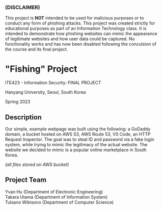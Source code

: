### (DISCLAIMER)
This project is **NOT** intended to be used for malicious purposes or to conduct any form of phishing attacks. This project was created strictly for educational purposes as part of an Information Technology class. It is intended to demonstrate how phishing websites can mimic the appearance of legitimate websites and how user data could be captured. No functionality works and has now been disabled following the conculsion of the course and its final project.

# "Fishing" Project

ITE423 - Information Security: FINAL PROJECT

Hanyang University, Seoul, South Korea

Spring 2023


## Description
Our simple, example webpage was built using the following: a GoDaddy domain, a bucket hosted on AWS S3, AWS Route 53, VS Code, an HTTP Request Inspector. The goal was to steal ID and password via a fake login system, while trying to mimic the legitimacy of the actual website. The website we decided to mimic is a popular online marketplace in South Korea. 

*(all files stored on AWS bucket)*

## Project Team

Yvan Hu (Department of Electronic Engineering)\
Takara Utama (Department of Information System)\
Tulsano Wibisono (Department of Computer Science)


